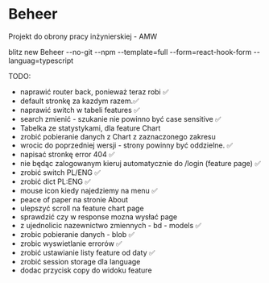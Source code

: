 # Beheer

Projekt do obrony pracy inżynierskiej - AMW

blitz new Beheer --no-git --npm --template=full --form=react-hook-form --languag=typescript

TODO:

- naprawić router back, ponieważ teraz robi ✅
- default stronkę za kazdym razem.✅
- naprawić switch w tabeli features ✅
- search zmienić - szukanie nie powinno być case sensitive ✅
- Tabelka ze statystykami, dla feature Chart
- zrobić pobieranie danych z Chart z zaznaczonego zakresu
- wrocic do poprzedniej wersji - strony powinny być oddzielne. ✅
- napisać stronkę error 404 ✅
- nie będąc zalogowanym kieruj automatycznie do /login (feature page) ✅
- zrobić switch PL/ENG ✅
- zrobić dict PL:ENG ✅
- mouse icon kiedy najedziemy na menu ✅
- peace of paper na stronie About
- ulepszyć scroll na feature chart page
- sprawdzić czy w response mozna wysłać page
- z ujednolicic nazewnictwo zmiennych - bd - models ✅
- zrobic pobieranie danych - blob ✅
- zrobic wyswietlanie errorów ✅
- zrobić ustawianie listy feature od daty ✅
- zrobić session storage dla language
- dodac przycisk copy do widoku feature
